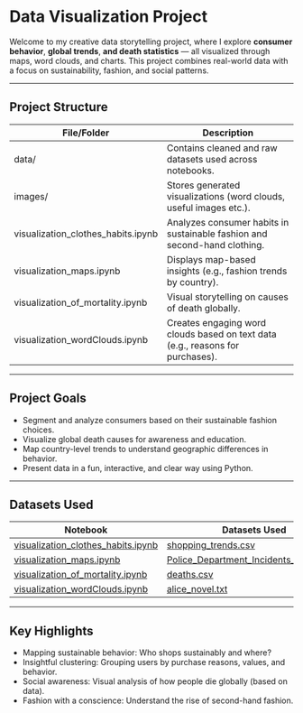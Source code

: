 # Data Visualization Project

Welcome to my creative data storytelling project, where I explore **consumer behavior**, **global trends**, **and death statistics** — all visualized through maps, word clouds, and charts. This project combines real-world data with a focus on sustainability, fashion, and social patterns.

---
## Project Structure ##

| File/Folder                           | Description                                                                    |
|---------------------------------------|--------------------------------------------------------------------------------|
| data/                                 | Contains cleaned and raw datasets used across notebooks.                       |
| images/                               | Stores generated visualizations (word clouds, useful images etc.).             |
| visualization_clothes_habits.ipynb    | Analyzes consumer habits in sustainable fashion and second-hand clothing.      |
| visualization_maps.ipynb              | Displays map-based insights (e.g., fashion trends by country).                 |
| visualization_of_mortality.ipynb      | Visual storytelling on causes of death globally.                               |
| visualization_wordClouds.ipynb        | Creates engaging word clouds based on text data (e.g., reasons for purchases). |

---
## Project Goals ##
- Segment and analyze consumers based on their sustainable fashion choices.
- Visualize global death causes for awareness and education.
- Map country-level trends to understand geographic differences in behavior.
- Present data in a fun, interactive, and clear way using Python.

---
## Datasets Used ##
| Notebook                                                                   | Datasets Used                                                                             |
|----------------------------------------------------------------------------|-------------------------------------------------------------------------------------------|
| [visualization_clothes_habits.ipynb](./visualization_clothes_habits.ipynb) | [shopping_trends.csv](./data/shopping_trends.csv)                                         |
| [visualization_maps.ipynb](./visualization_of_mortality.ipynb)             | [Police_Department_Incidents_-_2016_.csv](./data/Police_Department_Incidents_-_2016_.csv) |
| [visualization_of_mortality.ipynb](.Visualization_Maps.ipynb)              | [deaths.csv](./data/deaths.csv)                                                           |         
| [visualization_wordClouds.ipynb](.Visualization_WordClouds.ipynb)          | [alice_novel.txt](./alice_novel.txt)                                                      |

---
## Key Highlights ##
- Mapping sustainable behavior: Who shops sustainably and where?
- Insightful clustering: Grouping users by purchase reasons, values, and behavior.
- Social awareness: Visual analysis of how people die globally (based on data).
- Fashion with a conscience: Understand the rise of second-hand fashion.




